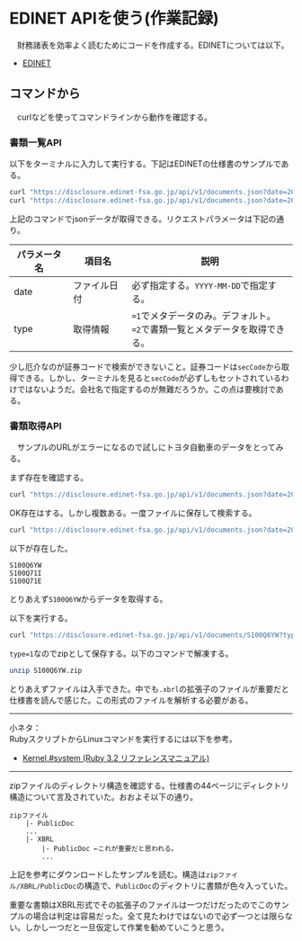 # EDINET APIを使う(作業記録)
　財務諸表を効率よく読むためにコードを作成する。EDINETについては以下。

- [EDINET](https://disclosure2dl.edinet-fsa.go.jp/guide/static/disclosure/WZEK0110.html)

## コマンドから
　curlなどを使ってコマンドラインから動作を確認する。

### 書類一覧API
以下をターミナルに入力して実行する。下記はEDINETの仕様書のサンプルである。

```bash
curl "https://disclosure.edinet-fsa.go.jp/api/v1/documents.json?date=2019-04-01"
curl "https://disclosure.edinet-fsa.go.jp/api/v1/documents.json?date=2019-04-01&type=2"
```

上記のコマンドでjsonデータが取得できる。リクエストパラメータは下記の通り。

|パラメータ名|項目名|説明|
|-|-|-|
|date|ファイル日付|必ず指定する。`YYYY-MM-DD`で指定する。|
|type|取得情報|`=1`でメタデータのみ。デフォルト。<br>`=2`で書類一覧とメタデータを取得できる。|

少し厄介なのが証券コードで検索ができないこと。証券コードは`secCode`から取得できる。しかし、ターミナルを見ると`secCode`が必ずしもセットされているわけではないようだ。会社名で指定するのが無難だろうか。この点は要検討である。

### 書類取得API
　サンプルのURLがエラーになるので試しにトヨタ自動車のデータをとってみる。

まず存在を確認する。

```bash
curl "https://disclosure.edinet-fsa.go.jp/api/v1/documents.json?date=2023-02-13&type=2" | grep "トヨタ自動車"
```

OK存在はする。しかし複数ある。一度ファイルに保存して検索する。

```bash
curl "https://disclosure.edinet-fsa.go.jp/api/v1/documents.json?date=2023-02-13&type=2" > list_2023-02-13.json
```

以下が存在した。
```
S100Q6YW
S100Q71I
S100Q71E
```

とりあえず`S100Q6YW`からデータを取得する。

以下を実行する。

```bash
curl "https://disclosure.edinet-fsa.go.jp/api/v1/documents/S100Q6YW?type=1" --output S100Q6YW.zip
```

`type=1`なのでzipとして保存する。以下のコマンドで解凍する。

```bash
unzip S100Q6YW.zip
```

とりあえずファイルは入手できた。中でも`.xbrl`の拡張子のファイルが重要だと仕様書を読んで感じた。この形式のファイルを解析する必要がある。

---
小ネタ：  
RubyスクリプトからLinuxコマンドを実行するには以下を参考。
- [Kernel.#system (Ruby 3.2 リファレンスマニュアル)](https://docs.ruby-lang.org/ja/latest/method/Kernel/m/system.html)

---

zipファイルのディレクトリ構造を確認する。仕様書の44ページにディレクトリ構造について言及されていた。おおよそ以下の通り。

```
zipファイル
    |- PublicDoc
    ...
    |- XBRL
        |- PublicDoc ←これが重要だと思われる。
        ...
```

上記を参考にダウンロードしたサンプルを読む。構造は`zipファイル/XBRL/PublicDoc`の構造で、`PublicDoc`のディクトリに書類が色々入っていた。

重要な書類はXBRL形式でその拡張子のファイルは一つだけだったのでこのサンプルの場合は判定は容易だった。全て見たわけではないので必ず一つとは限らない。しかし一つだと一旦仮定して作業を勧めていこうと思う。
